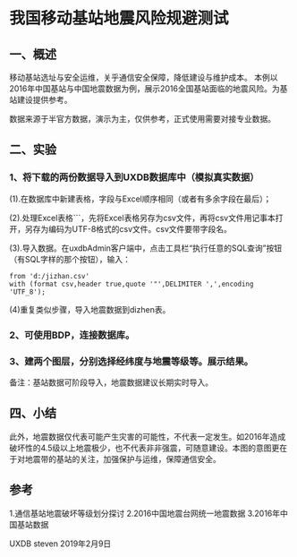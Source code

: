 # 我国移动基站地震风险规避测试


## 一、概述
移动基站选址与安全运维，关乎通信安全保障，降低建设与维护成本。
本例以2016年中国基站与中国地震数据为例，展示2016全国基站面临的地震风险。为基站建设提供参考。

数据来源于半官方数据，演示为主，仅供参考，正式使用需要对接专业数据。
## 二、实验
### 1、将下载的两份数据导入到UXDB数据库中（模拟真实数据）

(1).在数据库中新建表格，字段与Excel顺序相同（或者有多余字段在最后）；

(2).处理Excel表格```，先将Excel表格另存为csv文件，再将csv文件用记事本打开，另存为编码为UTF-8格式的csv文件。csv文件要带字段名。

(3).导入数据。在uxdbAdmin客户端中，点击工具栏“执行任意的SQL查询”按钮（有SQL字样的那个按钮），输入：
```copy jizhan(dian,ln,la)
from 'd:/jizhan.csv'
with (format csv,header true,quote '"',DELIMITER ',',encoding 'UTF_8');
```

(4)重复类似步骤，导入地震数据到dizhen表。

### 2、可使用BDP，连接数据库。
### 3、建两个图层，分别选择经纬度与地震等级等。展示结果。
备注：基站数据可阶段导入，地震数据建议长期实时导入。
## 四、小结
此外，地震数据仅代表可能产生灾害的可能性，不代表一定发生。如2016年造成破坏性的4.5级以上地震极少，也不代表非非强震，可随意建设。本图的意图更在于对地震带的基站的关注，加强保护与运维，保障通信安全。

## 参考
1.通信基站地震破坏等级划分探讨
2.2016中国地震台网统一地震数据
3.2016年中国基站数据

UXDB steven 2019年2月9日
